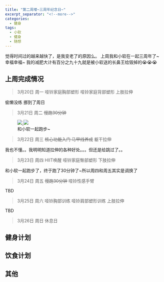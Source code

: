 ```yaml
---
title: "第二周喽~三周年纪念日~"
excerpt_separator: "<!--more-->"
categories:
  - 健身
tags:
  - 小软
  - 健身
  - 随想
---
```


觉得时间过的越来越快了，是我变老了的原因么。
上周我和小软在一起三周年了~幸福幸福~
我的减肥大计有百分之九十九就是被小软送的长鼻王给毁掉的:sob::sob::sob:

<!--more-->

## 上周完成情况


> 3月20日 周一 哑铃家庭胸部塑形 哑铃家庭背部塑形 上肢拉伸

偷懒没练 挪到了周日

> 3月21日 周二 ~~慢跑30分钟~~

 <figure class="half">
	<a href="https://68.media.tumblr.com/b70cfff2058d161e50cac5432141650a/tumblr_on738nxUmK1w1lq37o1_1280.png">
  <img src="https://68.media.tumblr.com/b70cfff2058d161e50cac5432141650a/tumblr_on738nxUmK1w1lq37o1_1280.png">
  </a>
  <a href="https://68.media.tumblr.com/107ed84961cca0774cfdc7b4c8f48343/tumblr_on9l66QpqJ1w1lq37o1_1280.png">
  <img src="https://68.media.tumblr.com/107ed84961cca0774cfdc7b4c8f48343/tumblr_on9l66QpqJ1w1lq37o1_1280.png">
  </a>
	<figcaption>和小软一起跑步~</figcaption>
</figure>

> 3月22日 周三 ~~核心功能入门 马甲线养成~~ 躯干拉伸

我也不懂。。我明明知道拉伸的各种好处。。。但还是给跳过了。。

> 3月23日 周四 HIIT唤醒 哑铃家庭臀部塑形 下肢拉伸

和小软一起跑步了，终于跑了30分钟了~所以周四和周五其实是调换了

> 3月24日 周五 ~~慢跑30分钟~~ 哑铃性感手臂

TBD

> 3月25日 周六 哑铃胸部训练 哑铃肩部塑形训练 上肢拉伸

TBD
> 3月26日 周日 休息日

## 健身计划


## 饮食计划


## 其他
